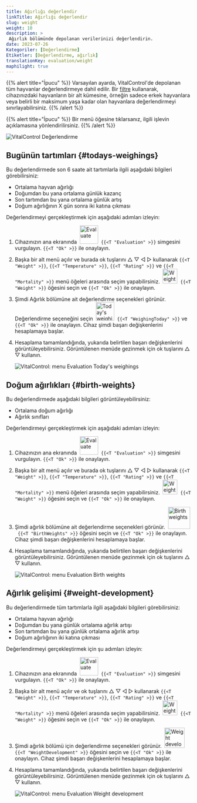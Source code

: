 ```yaml
---
title: Ağırlığı değerlendir
linkTitle: Ağırlığı değerlendir
slug: weight
weight: 10
description: >
 Ağırlık bölümünde depolanan verilerinizi değerlendirin.
date: 2023-07-26
Kategoriler: [Değerlendirme]
Etiketler: [Değerlendirme, ağırlık]
translationKey: evaluation/weight
maphilight: true
---
```

{{% alert title="İpucu" %}}
Varsayılan ayarda, VitalControl'de depolanan tüm hayvanlar değerlendirmeye dahil edilir. Bir [filtre](../../filter/) kullanarak, cihazınızdaki hayvanların bir alt kümesine, örneğin sadece erkek hayvanlara veya belirli bir maksimum yaşa kadar olan hayvanlara değerlendirmeyi sınırlayabilirsiniz.
{{% /alert %}}

{{% alert title="İpucu" %}}
Bir menü öğesine tıklarsanız, ilgili işlevin açıklamasına yönlendirilirsiniz.
{{% /alert %}}

<img src="../images/imagemap.png" alt="VitalControl Değerlendirme" title="Ağırlık" usemap="#workmap" class="maphilight" />

<map name="workmap">
   <area shape="rect" coords="3,40,116,160" alt="Bugünün tartımları" title="VitalControl ile kaydedilen hayvanlarınızın bugünkü ağırlık değerlerini değerlendirin&#10;Fare tıklaması: belgeler" href="/en/docs/evaluation/weight/#todays-weighings">
   <area shape="rect" coords="116,40,238,160" alt="Doğum ağırlıkları" title="Depolanan doğum ağırlıklarınızı değerlendirin&#10;Fare tıklaması: belgeler" href="/en/docs/evaluation/weight/#birth-weights">
   <area shape="rect" coords="3,160,116,279" alt="Ağırlık gelişimi" title="Hayvanlarınızın ağırlık gelişimini değerlendirin&#10;Fare tıklaması: belgeler" href="/en/docs/evaluation/weight/#weight-development">

   <area shape="rect" coords="150,282,238,319" alt="Filtre" title="Bir filtre ayarlayın&#10;Fare tıklaması: belgeler" href="/en/docs/filter">
   <area shape="rect" coords="2,282,95,319" alt="Geri" title="Bir seviye geri git&#10;Fare tıklaması: belgeler" href="/en/docs/evaluation/">
</map>

## Bugünün tartımları {#todays-weighings}
Bu değerlendirmede son 6 saate ait tartımlarla ilgili aşağıdaki bilgileri görebilirsiniz:
- Ortalama hayvan ağırlığı
- Doğumdan bu yana ortalama günlük kazanç
- Son tartımdan bu yana ortalama günlük artış
- Doğum ağırlığının X gün sonra iki katına çıkması

Değerlendirmeyi gerçekleştirmek için aşağıdaki adımları izleyin:

1. Cihazınızın ana ekranında &nbsp;<img src="/icons/main/evaluation.svg" width="50" align="bottom" alt="Evaluate" />&nbsp; `{{<T "Evaluation" >}}` simgesini vurgulayın. `{{<T "Ok" >}}` ile onaylayın.

2. Başka bir alt menü açılır ve burada ok tuşlarını △ ▽ ◁ ▷ kullanarak `{{<T "Weight" >}}`, `{{<T "Temperature" >}}`, `{{<T "Rating" >}}` ve `{{<T "Mortality" >}}` menü öğeleri arasında seçim yapabilirsiniz. &nbsp;<img src="/icons/evaluation/weight.svg" width="40" align="bottom" alt="Weight" />&nbsp; `{{<T "Weight" >}}` öğesini seçin ve `{{<T "Ok" >}}` ile onaylayın.

3. Şimdi Ağırlık bölümüne ait değerlendirme seçenekleri görünür. Değerlendirme seçeneğini seçin &nbsp;<img src="/icons/evaluation/weighingtoday.svg" width="50" align="bottom" alt="Today's weighing" />&nbsp; `{{<T "WeighingToday" >}}` ve `{{<T "Ok" >}}` ile onaylayın. Cihaz şimdi başarı değişkenlerini hesaplamaya başlar.

4. Hesaplama tamamlandığında, yukarıda belirtilen başarı değişkenlerini görüntüleyebilirsiniz. Görüntülenen menüde gezinmek için ok tuşlarını △ ▽ kullanın.

   ![VitalControl: menu Evaluation Today's weighings](../images/todaysweighings.png "Evaluate Today's weighings")

## Doğum ağırlıkları {#birth-weights}
Bu değerlendirmede aşağıdaki bilgileri görüntüleyebilirsiniz:
- Ortalama doğum ağırlığı
- Ağırlık sınıfları

Değerlendirmeyi gerçekleştirmek için aşağıdaki adımları izleyin:

1. Cihazınızın ana ekranında &nbsp;<img src="/icons/main/evaluation.svg" width="50" align="bottom" alt="Evaluate" />&nbsp; `{{<T "Evaluation" >}}` simgesini vurgulayın. `{{<T "Ok" >}}` ile onaylayın.

2. Başka bir alt menü açılır ve burada ok tuşlarını △ ▽ ◁ ▷ kullanarak `{{<T "Weight" >}}`, `{{<T "Temperature" >}}`, `{{<T "Rating" >}}` ve `{{<T "Mortality" >}}` menü öğeleri arasında seçim yapabilirsiniz. &nbsp;<img src="/icons/evaluation/weight.svg" width="40" align="bottom" alt="Weight" />&nbsp; `{{<T "Weight" >}}` öğesini seçin ve `{{<T "Ok" >}}` ile onaylayın.

3. Şimdi ağırlık bölümüne ait değerlendirme seçenekleri görünür. &nbsp;<img src="/icons/evaluation/birthweights.svg" width="60" align="bottom" alt="Birth weights" />&nbsp; `{{<T "BirthWeights" >}}` öğesini seçin ve `{{<T "Ok" >}}` ile onaylayın. Cihaz şimdi başarı değişkenlerini hesaplamaya başlar.


4. Hesaplama tamamlandığında, yukarıda belirtilen başarı değişkenlerini görüntüleyebilirsiniz. Görüntülenen menüde gezinmek için ok tuşlarını △ ▽ kullanın.

   ![VitalControl: menu Evaluation Birth weights](../images/birthweights.png "Doğum ağırlıklarını değerlendir")

## Ağırlık gelişimi {#weight-development}

Bu değerlendirmede tüm tartımlarla ilgili aşağıdaki bilgileri görebilirsiniz:
- Ortalama hayvan ağırlığı
- Doğumdan bu yana günlük ortalama ağırlık artışı
- Son tartımdan bu yana günlük ortalama ağırlık artışı
- Doğum ağırlığının iki katına çıkması

Değerlendirmeyi gerçekleştirmek için şu adımları izleyin:

1. Cihazınızın ana ekranında &nbsp;<img src="/icons/main/evaluation.svg" width="50" align="bottom" alt="Evaluate" />&nbsp; `{{<T "Evaluation" >}}` simgesini vurgulayın. `{{<T "Ok" >}}` ile onaylayın.

2. Başka bir alt menü açılır ve ok tuşlarını △ ▽ ◁ ▷ kullanarak `{{<T "Weight" >}}`, `{{<T "Temperature" >}}`, `{{<T "Rating" >}}` ve `{{<T "Mortality" >}}` menü öğeleri arasında seçim yapabilirsiniz. &nbsp;<img src="/icons/evaluation/weight.svg" width="40" align="bottom" alt="Weight" />&nbsp; `{{<T "Weight" >}}` öğesini seçin ve `{{<T "Ok" >}}` ile onaylayın.

3. Şimdi ağırlık bölümü için değerlendirme seçenekleri görünür. &nbsp;<img src="/icons/evaluation/weightdevelopment.svg" width="55" align="bottom" alt="Weight development" />&nbsp; `{{<T "WeightDevelopment" >}}` öğesini seçin ve `{{<T "Ok" >}}` ile onaylayın. Cihaz şimdi başarı değişkenlerini hesaplamaya başlar.

4. Hesaplama tamamlandığında, yukarıda belirtilen başarı değişkenlerini görüntüleyebilirsiniz. Görüntülenen menüde gezinmek için ok tuşlarını △ ▽ kullanın.

   ![VitalControl: menu Evaluation Weight development](../images/weightdevelopment.png "Ağırlık gelişimini değerlendir")

